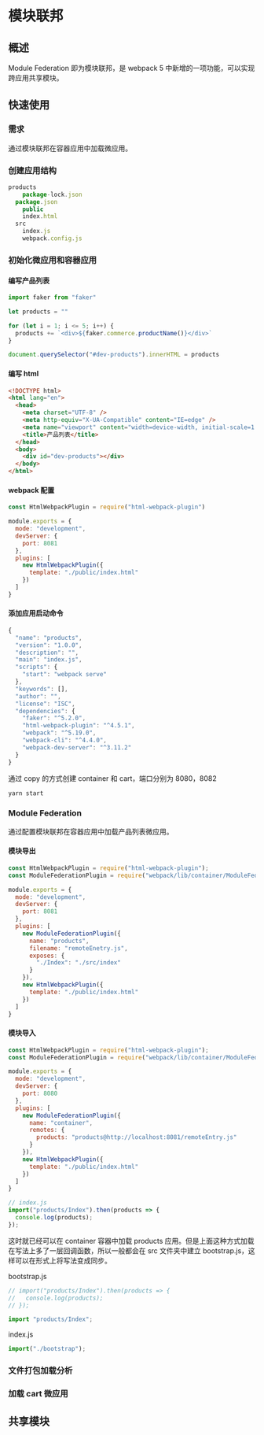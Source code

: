 # 模块联邦

## 概述

Module Federation 即为模块联邦，是 webpack 5 中新增的一项功能，可以实现跨应用共享模块。

## 快速使用

### 需求

通过模块联邦在容器应用中加载微应用。

### 创建应用结构

```js
products
	package-lock.json
  package.json
	public
  	index.html 
  src
  	index.js
	webpack.config.js
```

### 初始化微应用和容器应用

#### 编写产品列表

```js
import faker from "faker"

let products = ""

for (let i = 1; i <= 5; i++) {
  products += `<div>${faker.commerce.productName()}</div>`
}

document.querySelector("#dev-products").innerHTML = products
```

#### 编写 html

```html
<!DOCTYPE html>
<html lang="en">
  <head>
    <meta charset="UTF-8" />
    <meta http-equiv="X-UA-Compatible" content="IE=edge" />
    <meta name="viewport" content="width=device-width, initial-scale=1.0" />
    <title>产品列表</title>
  </head>
  <body>
    <div id="dev-products"></div>
  </body>
</html>
```

#### webpack 配置

```js
const HtmlWebpackPlugin = require("html-webpack-plugin")

module.exports = {
  mode: "development",
  devServer: {
    port: 8081
  },
  plugins: [
    new HtmlWebpackPlugin({
      template: "./public/index.html"
    })
  ]
}
```

#### 添加应用启动命令

```js
{
  "name": "products",
  "version": "1.0.0",
  "description": "",
  "main": "index.js",
  "scripts": {
    "start": "webpack serve"
  },
  "keywords": [],
  "author": "",
  "license": "ISC",
  "dependencies": {
    "faker": "^5.2.0",
    "html-webpack-plugin": "^4.5.1",
    "webpack": "^5.19.0",
    "webpack-cli": "^4.4.0",
    "webpack-dev-server": "^3.11.2"
  }
}
```

通过 copy 的方式创建 container 和 cart，端口分别为 8080，8082

```js
yarn start
```

### Module Federation

通过配置模块联邦在容器应用中加载产品列表微应用。

#### 模块导出

```js
const HtmlWebpackPlugin = require("html-webpack-plugin");
const ModuleFederationPlugin = require("webpack/lib/container/ModuleFederationPlugin");

module.exports = {
  mode: "development",
  devServer: {
    port: 8081
  },
  plugins: [
    new ModuleFederationPlugin({
      name: "products",
      filename: "remoteEnetry.js",
      exposes: {
        "./Index": "./src/index"
      }
    }),
    new HtmlWebpackPlugin({
      template: "./public/index.html"
    })
  ]
}
```

#### 模块导入

```js
const HtmlWebpackPlugin = require("html-webpack-plugin");
const ModuleFederationPlugin = require("webpack/lib/container/ModuleFederationPlugin");

module.exports = {
  mode: "development",
  devServer: {
    port: 8080
  },
  plugins: [
    new ModuleFederationPlugin({
      name: "container",
      remotes: {
        products: "products@http://localhost:8081/remoteEntry.js"
      }
    }),
    new HtmlWebpackPlugin({
      template: "./public/index.html"
    })
  ]
}
```

```js
// index.js
import("products/Index").then(products => {
  console.log(products);
});
```

这时就已经可以在 container 容器中加载 products 应用。但是上面这种方式加载在写法上多了一层回调函数，所以一般都会在 src 文件夹中建立 bootstrap.js，这样可以在形式上将写法变成同步。

bootstrap.js

```js
// import("products/Index").then(products => {
//   console.log(products);
// });

import "products/Index";
```

index.js

```js
import("./bootstrap");
```

### 文件打包加载分析



### 加载 cart 微应用

## 共享模块

